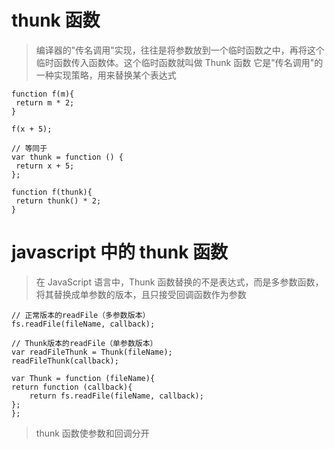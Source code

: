 # thunk 函数

> 编译器的"传名调用"实现，往往是将参数放到一个临时函数之中，再将这个临时函数传入函数体。这个临时函数就叫做 Thunk 函数
> 它是"传名调用"的一种实现策略，用来替换某个表达式

    function f(m){
     return m * 2;
    }

    f(x + 5);

    // 等同于
    var thunk = function () {
     return x + 5;
    };

    function f(thunk){
     return thunk() * 2;
    }

# javascript 中的 thunk 函数

> 在 JavaScript 语言中，Thunk 函数替换的不是表达式，而是多参数函数，将其替换成单参数的版本，且只接受回调函数作为参数

    // 正常版本的readFile（多参数版本）
    fs.readFile(fileName, callback);

    // Thunk版本的readFile（单参数版本）
    var readFileThunk = Thunk(fileName);
    readFileThunk(callback);

    var Thunk = function (fileName){
    return function (callback){
        return fs.readFile(fileName, callback);
    };
    };

> thunk 函数使参数和回调分开
